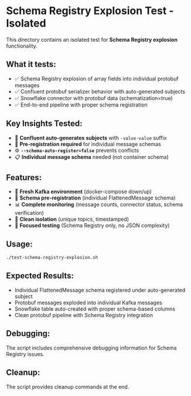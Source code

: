 # Schema Registry Explosion Test - Isolated

This directory contains an isolated test for **Schema Registry explosion** functionality.

## What it tests:
- ✅ Schema Registry explosion of array fields into individual protobuf messages
- ✅ Confluent protobuf serializer behavior with auto-generated subjects
- ✅ Snowflake connector with protobuf data (schematization=true)
- ✅ End-to-end pipeline with proper schema registration

## Key Insights Tested:
- 🎯 **Confluent auto-generates subjects** with `-value-value` suffix
- 🔧 **Pre-registration required** for individual message schemas
- ⚙️  **`--schema-auto-register=false`** prevents conflicts
- 📋 **Individual message schema** needed (not container schema)

## Features:
- 🔄 **Fresh Kafka environment** (docker-compose down/up)
- 📝 **Schema pre-registration** (individual FlattenedMessage schema)
- 📊 **Complete monitoring** (message counts, connector status, schema verification)
- 🧹 **Clean isolation** (unique topics, timestamped)
- 🎯 **Focused testing** (Schema Registry only, no JSON complexity)

## Usage:
```bash
./test-schema-registry-explosion.sh
```

## Expected Results:
- Individual FlattenedMessage schema registered under auto-generated subject
- Protobuf messages exploded into individual Kafka messages
- Snowflake table auto-created with proper schema-based columns
- Clean protobuf pipeline with Schema Registry integration

## Debugging:
The script includes comprehensive debugging information for Schema Registry issues.

## Cleanup:
The script provides cleanup commands at the end.